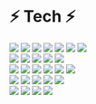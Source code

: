 # ⚡ Tech ⚡

<div align=left>    
  <img src="https://img.shields.io/badge/C-A8B9CC?style=flat-square&logo=C&logoColor=white"/>
  <img src="https://img.shields.io/badge/C++-00599C?style=flat-square&logo=C%2B%2B&logoColor=white"/>
  <img src="https://img.shields.io/badge/C%23-239120?style=flat-square&logo=Csharp&logoColor=white"/>
  <img src="https://img.shields.io/badge/Python-3776AB?style=flat-square&logo=Python&logoColor=white"/>
  <img src="https://img.shields.io/badge/Dart-0175C2?style=flat-square&logo=Dart&logoColor=white"/>
  <img src="https://img.shields.io/badge/Java-007396?style=flat-square&logo=Java&logoColor=white"/>
  <img src="https://img.shields.io/badge/Kotlin-7F52FF?style=flat-square&logo=Kotlin&logoColor=white"/>
</div>
<div align=left>
  <img src="https://img.shields.io/badge/Unity-000000?style=flat-square&logo=Unity&logoColor=white"/>
  <img src="https://img.shields.io/badge/Visual Studio Code-007ACC?style=flat-square&logo=Visual Studio Code&logoColor=white"/>
  <img src="https://img.shields.io/badge/Visual Studio-5C2D91?style=flat-square&logo=Visual Studio&logoColor=white"/>
  <img src="https://img.shields.io/badge/XCode-147EFB?style=flat-square&logo=Xcode&logoColor=white"/>  
  <img src="https://img.shields.io/badge/Flutter-02569B?style=flat-square&logo=flutter&logoColor=white"/>  
</div>
<div align=left>
  <img src="https://img.shields.io/badge/Apple-000000?style=flat-square&logo=apple&logoColor=white"/>  
  <img src="https://img.shields.io/badge/App Store-0D96F6?style=flat-square&logo=App Store&logoColor=white"/>  
  <img src="https://img.shields.io/badge/iOS-000000?style=flat-square&logo=iOS&logoColor=white"/>
  <img src="https://img.shields.io/badge/Google-4285F4?style=flat-square&logo=Google&logoColor=white"/>  
  <img src="https://img.shields.io/badge/Google Play-414141?style=flat-square&logo=Google Play&logoColor=white"/>
  <img src="https://img.shields.io/badge/Android-3DDC84?style=flat-square&logo=Android&logoColor=white"/>
</div>
<div align=left>
  <img src="https://img.shields.io/badge/Git-F05032?style=flat-square&logo=git&logoColor=white"/>  
  <img src="https://img.shields.io/badge/GitHub-181717?style=flat-square&logo=github&logoColor=white"/>  
  <img src="https://img.shields.io/badge/SVN-809CC9?style=flat-square&logo=Subversion&logoColor=white"/>  
  <img src="https://img.shields.io/badge/Firebase-FFCA28?style=flat-square&logo=firebase&logoColor=white"/>  
  <img src="https://img.shields.io/badge/Facebook-1877F2?style=flat-square&logo=Facebook&logoColor=white"/>
</div>
<div align=left>      
  <img src="https://img.shields.io/badge/Amazon AWS-232F3E?style=flat-square&logo=Amazon AWS&logoColor=white"/>  
  <img src="https://img.shields.io/badge/Slack-4A154B?style=flat-square&logo=slack&logoColor=white"/>  
  <img src="https://img.shields.io/badge/Microsoft Teams-6264A7?style=flat-square&logo=Microsoft Teams&logoColor=white"/>        
  <img src="https://img.shields.io/badge/Jira-0052CC?style=flat-square&logo=Jira Software&logoColor=white"/>
</div>

<!--
**jaehun72/jaehun72** is a ✨ _special_ ✨ repository because its `README.md` (this file) appears on your GitHub profile.

Here are some ideas to get you started:

- 🔭 I’m currently working on ...
- 🌱 I’m currently learning ...
- 👯 I’m looking to collaborate on ...
- 🤔 I’m looking for help with ...
- 💬 Ask me about ...
- 📫 How to reach me: ...
- 😄 Pronouns: ...
- ⚡ Fun fact: ...
-->
